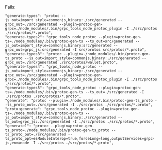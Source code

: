 Fails:

    "generate-types": "protoc --js_out=import_style=commonjs,binary:./src/generated --grpc_out=./src/generated --plugin=protoc-gen-grpc=./node_modules/.bin/grpc_tools_node_protoc_plugin -I ./src/protos ./src/protos/*.proto",
    "generate-types2": "grpc_tools_node_protoc --plugin=protoc-gen-ts=./node_modules/.bin/protoc-gen-ts --ts_out=src/generated --js_out=import_style=commonjs,binary:src/generated --grpc_out=grpc_js:src/generated -I src/protos src/protos/*.proto",
    "generate-types3": "protoc --plugin=./node_modules/.bin/protoc-gen-ts_proto --js_out=import_style=commonjs,binary:./src/generated --grpc_out=./src/generated ./src/protos/wallet.proto",
    "generate-types4": "grpc_tools_node_protoc --js_out=import_style=commonjs,binary:./src/generated --grpc_out=./src/generated --plugin=protoc-gen-grpc=./node_modules/.bin/grpc_tools_node_protoc_plugin -I ./src/protos ./src/protos/*.proto",
    "generate-types5": "grpc_tools_node_protoc --plugin=protoc-gen-ts=./node_modules/.bin/protoc-gen-ts --ts_out=./src/generated -I ./src/protos ./src/protos/*.proto",
    "generate": "protoc --plugin=./node_modules/.bin/protoc-gen-ts_proto --ts_proto_out=./src/generated -I ./src/protos ./src/protos/*.proto",
    "proto:generate": "grpc_tools_node_protoc --plugin=protoc-gen-ts=./node_modules/.bin/protoc-gen-ts --js_out=import_style=commonjs,binary:./src/generated --ts_out=grpc_js:./src/generated -I ./src/protos ./src/protos/*.proto",
    "generate1": "protoc --plugin=protoc-gen-ts_proto=./node_modules/.bin/protoc-gen-ts_proto --ts_proto_out=./src/generated --ts_proto_opt=esModuleInterop=true,forceLong=long,outputServices=grpc-js,env=node -I ./src/protos ./src/protos/*.proto",

